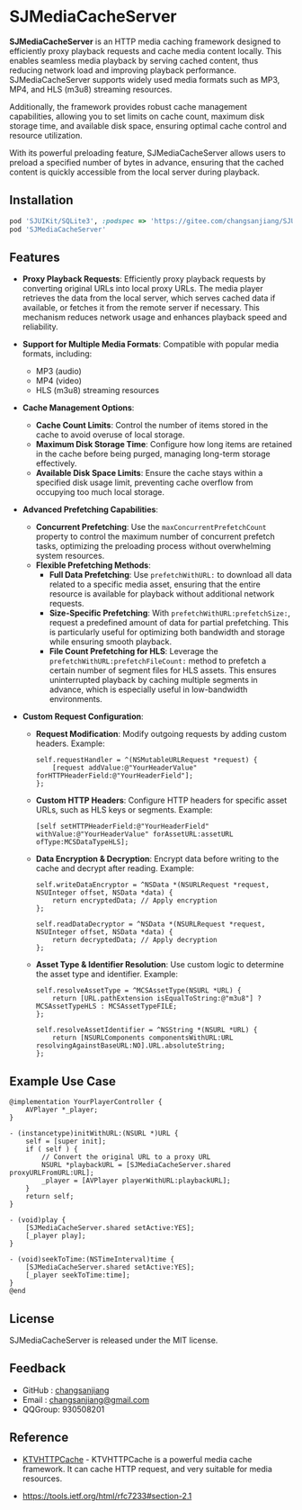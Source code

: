 # SJMediaCacheServer

**SJMediaCacheServer** is an HTTP media caching framework designed to efficiently proxy playback requests and cache media content locally. This enables seamless media playback by serving cached content, thus reducing network load and improving playback performance. SJMediaCacheServer supports widely used media formats such as MP3, MP4, and HLS (m3u8) streaming resources.

Additionally, the framework provides robust cache management capabilities, allowing you to set limits on cache count, maximum disk storage time, and available disk space, ensuring optimal cache control and resource utilization.

With its powerful preloading feature, SJMediaCacheServer allows users to preload a specified number of bytes in advance, ensuring that the cached content is quickly accessible from the local server during playback.

## Installation
```ruby
pod 'SJUIKit/SQLite3', :podspec => 'https://gitee.com/changsanjiang/SJUIKit/raw/master/SJUIKit-YYModel.podspec'
pod 'SJMediaCacheServer'
```

## Features

- **Proxy Playback Requests**: Efficiently proxy playback requests by converting original URLs into local proxy URLs. The media player retrieves the data from the local server, which serves cached data if available, or fetches it from the remote server if necessary. This mechanism reduces network usage and enhances playback speed and reliability.

- **Support for Multiple Media Formats**: Compatible with popular media formats, including:
    - MP3 (audio)
    - MP4 (video)
    - HLS (m3u8) streaming resources

- **Cache Management Options**:
    - **Cache Count Limits**: Control the number of items stored in the cache to avoid overuse of local storage.
    - **Maximum Disk Storage Time**: Configure how long items are retained in the cache before being purged, managing long-term storage effectively.
    - **Available Disk Space Limits**: Ensure the cache stays within a specified disk usage limit, preventing cache overflow from occupying too much local storage.

- **Advanced Prefetching Capabilities**:
    - **Concurrent Prefetching**: Use the `maxConcurrentPrefetchCount` property to control the maximum number of concurrent prefetch tasks, optimizing the preloading process without overwhelming system resources.
    - **Flexible Prefetching Methods**:
        - **Full Data Prefetching**: Use `prefetchWithURL:` to download all data related to a specific media asset, ensuring that the entire resource is available for playback without additional network requests.
        - **Size-Specific Prefetching**: With `prefetchWithURL:prefetchSize:`, request a predefined amount of data for partial prefetching. This is particularly useful for optimizing both bandwidth and storage while ensuring smooth playback.
        - **File Count Prefetching for HLS**: Leverage the `prefetchWithURL:prefetchFileCount:` method to prefetch a certain number of segment files for HLS assets. This ensures uninterrupted playback by caching multiple segments in advance, which is especially useful in low-bandwidth environments.

- **Custom Request Configuration**:
    - **Request Modification**: Modify outgoing requests by adding custom headers. Example:
        ```objc
        self.requestHandler = ^(NSMutableURLRequest *request) {
            [request addValue:@"YourHeaderValue" forHTTPHeaderField:@"YourHeaderField"];
        };
        ```

    - **Custom HTTP Headers**: Configure HTTP headers for specific asset URLs, such as HLS keys or segments. Example:
        ```objc
        [self setHTTPHeaderField:@"YourHeaderField" withValue:@"YourHeaderValue" forAssetURL:assetURL ofType:MCSDataTypeHLS];
        ```

    - **Data Encryption & Decryption**: Encrypt data before writing to the cache and decrypt after reading. Example:
        ```objc
        self.writeDataEncryptor = ^NSData *(NSURLRequest *request, NSUInteger offset, NSData *data) {
            return encryptedData; // Apply encryption
        };

        self.readDataDecryptor = ^NSData *(NSURLRequest *request, NSUInteger offset, NSData *data) {
            return decryptedData; // Apply decryption
        };
        ```

    - **Asset Type & Identifier Resolution**: Use custom logic to determine the asset type and identifier. Example:
        ```objc
        self.resolveAssetType = ^MCSAssetType(NSURL *URL) {
            return [URL.pathExtension isEqualToString:@"m3u8"] ? MCSAssetTypeHLS : MCSAssetTypeFILE;
        };

        self.resolveAssetIdentifier = ^NSString *(NSURL *URL) {
            return [NSURLComponents componentsWithURL:URL resolvingAgainstBaseURL:NO].URL.absoluteString;
        };
        ```

## Example Use Case
```objc
@implementation YourPlayerController {
    AVPlayer *_player;
}

- (instancetype)initWithURL:(NSURL *)URL {
    self = [super init];
    if ( self ) {
        // Convert the original URL to a proxy URL
        NSURL *playbackURL = [SJMediaCacheServer.shared proxyURLFromURL:URL];
        _player = [AVPlayer playerWithURL:playbackURL];
    }
    return self;
}

- (void)play {
    [SJMediaCacheServer.shared setActive:YES];
    [_player play];
}

- (void)seekToTime:(NSTimeInterval)time {
    [SJMediaCacheServer.shared setActive:YES];
    [_player seekToTime:time];
}
@end
```

## License

SJMediaCacheServer is released under the MIT license.

## Feedback

- GitHub : [changsanjiang](https://github.com/changsanjiang)
- Email : changsanjiang@gmail.com
- QQGroup: 930508201

## Reference
- [KTVHTTPCache](https://github.com/ChangbaDevs/KTVHTTPCache) - KTVHTTPCache is a powerful media cache framework. It can cache HTTP request, and very suitable for media resources.

- https://tools.ietf.org/html/rfc7233#section-2.1
